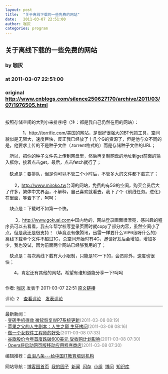 ```yaml
---
layout: post
title:  "关于离线下载的一些免费的网站"
date:   2011-03-07 22:51:00
author: 咖灰
categories: program
---
```


## 关于离线下载的一些免费的网站
### by 咖灰
### at 2011-03-07 22:51:00
### original <http://www.cnblogs.com/silence250627170/archive/2011/03/07/1976505.html>

<p><p><br>按照存储空间的大到小来排序吧（注：都是我自己仍然在用的网站）：</p>
<p>　　　　1，<a href="http://torrific.com/">http://torrific.com/</a>美国的网站，是很好很强大的BT代抓工具，空间貌似是无限大，速度巨快，反正我已经放了十几个G的资源了，但是他与众不同的是，他要求上传的不是种子文件（.torrent格式的）而是存储种子文件的URL；</p>
<p>　所以，把你的种子文件先上传到网盘里，然后再复制网盘的地址到get前面的输入框你，接着点击get，最后，点击fetch就行了；<br> <br>　缺点是：要排队，但是你可以不管三个小时后，不管多大的文件都下载完了；<br> <br>    　2，<a href="http://www.miroko.tw">http://www.miroko.tw</a>台湾的网站，免费的有5G的空间，购买会员后大了许多，繁体中文界面，不解释，自己喜欢就看去，我下了个《前线任务。进化》在里面，等着下了，呵呵；</p>
<p>　缺点是：下载时不如第一个快。<br> <br>　 　3，<a href="http://www.gokuai.com">http://www.gokuai.com</a>中国内地的，网站登录画面很漂亮，感兴趣的程序员可以去看看，我去年帮学校写登录页面时就copy了部分内容，虽然空间小了点，但是我还是很支持！（毕竟没有像腾讯，迅雷一样要什么VIP6级呀什么的）离线下载单个文件不超过1G，总空间开始时有4G，邀请好友后会增加，增加多少，我也没试，因为前面两个网站已经够我用的了；</p>
<p>　缺点是：每次离线下载有大小限制，只能是1G一下的，会员除外，速度也很快；</p>
<p>　　4，肯定还有其他的网站，希望有谁知道能分享一下!呵呵</p><img src="http://www.cnblogs.com/silence250627170/aggbug/1976505.html?type=1" width="1" height="1" alt=""><p>作者: <a href="http://www.cnblogs.com/silence250627170/">咖灰</a> 发表于 2011-03-07 22:51 <a href="http://www.cnblogs.com/silence250627170/archive/2011/03/07/1976505.html">原文链接</a></p><p>评论: 2　<a href="http://www.cnblogs.com/silence250627170/archive/2011/03/07/1976505.html#pagedcomment">查看评论</a>　<a href="http://www.cnblogs.com/silence250627170/archive/2011/03/07/1976505.html#commentform">发表评论</a></p><hr><p>最新新闻：<br>· <a href="http://news.cnblogs.com/n/93241/">变砖手机得救 微软恢复WP7系统更新</a><span style="color:gray">(2011-03-08 08:19)</span><br>· <a href="http://news.cnblogs.com/n/93240/">苹果之父的人生剧本：人生之巅 生死拷问</a><span style="color:gray">(2011-03-08 08:16)</span><br>· <a href="http://news.cnblogs.com/n/93239/">做一个女软件工程师的好处</a><span style="color:gray">(2011-03-08 07:33)</span><br>· <a href="http://news.cnblogs.com/n/93238/">谷歌股价今年首度跌破600美元 受收购计划影响</a><span style="color:gray">(2011-03-08 07:30)</span><br>· <a href="http://news.cnblogs.com/n/93237/">Opera将启动网页版移动应用程序商店</a><span style="color:gray">(2011-03-08 07:30)</span><br></p><p>编辑推荐：<a href="http://www.cnblogs.com/MySilverlight/archive/2011/03/07/1973185.html">血泪八条---给中国IT教育培训机构</a><br></p><p>网站导航：<a href="http://www.cnblogs.com">博客园首页</a>  <a href="http://home.cnblogs.com/">我的园子</a>  <a href="http://news.cnblogs.com">新闻</a>  <a href="http://home.cnblogs.com/ing/">闪存</a>  <a href="http://home.cnblogs.com/group/">小组</a>  <a href="http://space.cnblogs.com/q/">博问</a>  <a href="http://kb.cnblogs.com">知识库</a></p></p>